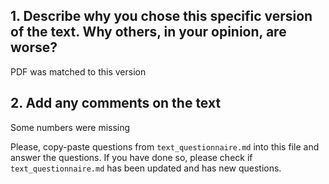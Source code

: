 ## 1. Describe why you chose this specific version of the text. Why others, in your opinion, are worse?

PDF was matched to this version

## 2. Add any comments on the text

Some numbers were missing


Please, copy-paste questions from `text_questionnaire.md` into this file and answer the questions.
If you have done so, please check if `text_questionnaire.md` has been updated and has new questions.


